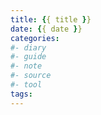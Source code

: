 ```yaml
---
title: {{ title }}
date: {{ date }}
categories: 
#- diary
#- guide
#- note
#- source
#- tool
tags:
---
```

